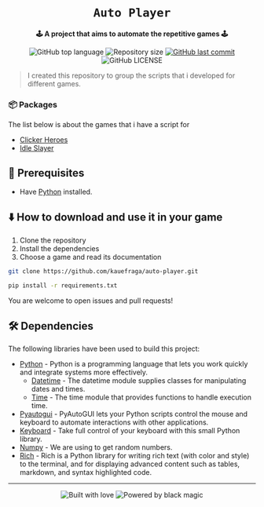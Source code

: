 <div align="center">
  <h1><code>Auto Player</code></h1>

  <p>
    <strong>🕹 A project that aims to automate the repetitive games 🕹</strong>
  </p>

  <p>
    <img
      alt="GitHub top language"
      src="https://img.shields.io/github/languages/top/kauefraga/auto-player.svg"
    />
    <img
      alt="Repository size"
      src="https://img.shields.io/github/repo-size/kauefraga/auto-player.svg"
    />
    <a href="https://github.com/kauefraga/auto-player/commits/main">
      <img
        alt="GitHub last commit"
        src="https://img.shields.io/github/last-commit/kauefraga/auto-player.svg"
      />
    </a>
    <img
      alt="GitHub LICENSE"
      src="https://img.shields.io/github/license/kauefraga/auto-player.svg"
    />
  </p>
</div>

> I created this repository to group the scripts that i developed for different games.

### 📦 Packages

The list below is about the games that i have a script for

- [Clicker Heroes](docs/clicker-heroes.md)
- [Idle Slayer](docs/idle-slayer.md)

## 🎲 Prerequisites

- Have [Python](https://www.python.org) installed.

## ⬇️ How to download and use it in your game

1. Clone the repository
2. Install the dependencies
3. Choose a game and read its documentation

```bash
git clone https://github.com/kauefraga/auto-player.git

pip install -r requirements.txt
```

You are welcome to open issues and pull requests!

## 🛠 Dependencies

The following libraries have been used to build this project:

- [Python](https://www.python.org) - Python is a programming language that lets you work quickly and integrate systems more effectively.
  - [Datetime](https://docs.python.org/3/library/datetime.html) - The datetime module supplies classes for manipulating dates and times.
  - [Time](https://docs.python.org/3/library/time.html) - The time module that provides functions to handle execution time.
- [Pyautogui](https://pyautogui.readthedocs.io/en/latest/install.html) - PyAutoGUI lets your Python scripts control the mouse and keyboard to automate interactions with other applications.
- [Keyboard](https://pypi.org/project/keyboard) - Take full control of your keyboard with this small Python library.
- [Numpy](https://numpy.org/install) - We are using to get random numbers.
- [Rich](https://rich.readthedocs.io/en/stable/introduction.html#installation) - Rich is a Python library for writing rich text (with color and style) to the terminal, and for displaying advanced content such as tables, markdown, and syntax highlighted code.

---

<div align="center">
  <img alt="Built with love" src="https://forthebadge.com/images/badges/built-with-love.svg">
  <img alt="Powered by black magic" src="https://forthebadge.com/images/badges/powered-by-black-magic.svg">
</div>
